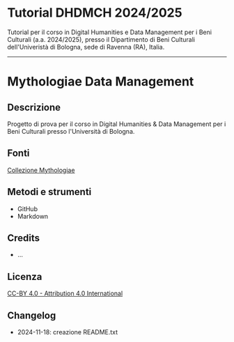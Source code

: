 # Tutorial DHDMCH 2024/2025

Tutorial per il corso in Digital Humanities e Data Management per i Beni Culturali (a.a. 2024/2025), presso il Dipartimento di Beni Culturali dell'Univeristà di Bologna, sede di Ravenna (RA), Italia.

***

# Mythologiae Data Management

## Descrizione
Progetto di prova per il corso in Digital Humanities & Data Management per i Beni Culturali presso l'Università di Bologna.

## Fonti
[Collezione Mythologiae](https://mythologiae.unibo.it/)

## Metodi e strumenti
- GitHub
- Markdown

## Credits
- ...

## Licenza
[CC-BY 4.0 - Attribution 4.0 International](https://creativecommons.org/licenses/by/4.0/)

## Changelog
- 2024-11-18: creazione README.txt